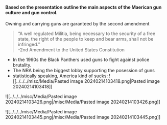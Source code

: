 #### Based on the presentation outline the main aspects of the Maerican gun culture and gun control.

Owning and carrying guns are garanteed by the second amendment  

> “A well regulated Militia, being necessary to the security of a free state, the right of the people to keep and bear arms, shall not be infringed.”  
-2nd Amendment to the United States Constitution

- In the 1960s the Black Panthers used guns to fight against police brutality. 
- The NRA being the biggest lobby supporting the posession of guns 
- statistically speaking, America kind of sucks:
  ![[../../../misc/Media/Pasted image 20240214103418.png|Pasted image 20240214103418]]

![[../../../misc/Media/Pasted image 20240214103426.png|/misc/Media/Pasted image 20240214103426.png]]


![[../../../misc/Media/Pasted image 20240214103445.png|/misc/Media/Pasted image 20240214103445.png]]